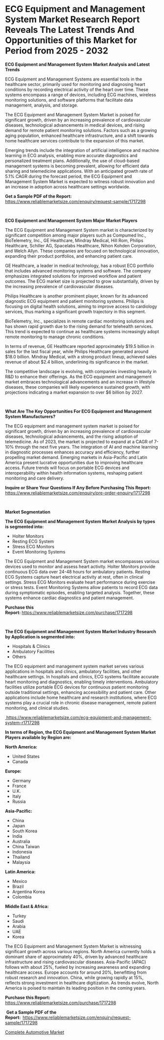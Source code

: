 <p><h1>ECG Equipment and Management System Market Research Report Reveals The Latest Trends And Opportunities of this Market for Period from 2025 - 2032</h1></p><p><strong>ECG Equipment and Management System Market Analysis and Latest Trends</strong></p>
<p><p>ECG Equipment and Management Systems are essential tools in the healthcare sector, primarily used for monitoring and diagnosing heart conditions by recording electrical activity of the heart over time. These systems encompass a range of devices, including ECG machines, wireless monitoring solutions, and software platforms that facilitate data management, analysis, and storage.</p><p>The ECG Equipment and Management System Market is poised for significant growth, driven by an increasing prevalence of cardiovascular diseases, technological advancements in medical devices, and rising demand for remote patient monitoring solutions. Factors such as a growing aging population, enhanced healthcare infrastructure, and a shift towards home healthcare services contribute to the expansion of this market.</p><p>Emerging trends include the integration of artificial intelligence and machine learning in ECG analysis, enabling more accurate diagnostics and personalized treatment plans. Additionally, the use of cloud-based management systems is becoming prevalent, allowing for efficient data sharing and telemedicine applications. With an anticipated growth rate of 5.1% CAGR during the forecast period, the ECG Equipment and Management System Market is expected to witness robust innovation and an increase in adoption across healthcare settings worldwide.</p></p>
<p><strong>Get a Sample PDF of the Report:&nbsp;</strong> <a href="https://www.reliablemarketsize.com/enquiry/request-sample/1717298?utm_campaign=2315&utm_medium=2&utm_source=Github&utm_content=ia&utm_term=25032025&utm_id=ecg-equipment-and-management-system">https://www.reliablemarketsize.com/enquiry/request-sample/1717298</a></p>
<p>&nbsp;</p>
<p><strong>ECG Equipment and Management System Major Market Players</strong></p>
<p><p>The ECG Equipment and Management System market is characterized by significant competition among major players such as Compumed Inc., BioTelemetry, Inc., GE Healthcare, Mindray Medical, Hill Rom, Philips Healthcare, Schiller AG, Spacelabs Healthcare, Nihon Kohden Corporation, and Welch Allyn. These companies are focused on technological innovation, expanding their product portfolios, and enhancing patient care.</p><p>GE Healthcare, a leader in medical technology, has a robust ECG portfolio that includes advanced monitoring systems and software. The company emphasizes integrated solutions for improved workflow and patient outcomes. The ECG market size is projected to grow substantially, driven by the increasing prevalence of cardiovascular diseases.</p><p>Philips Healthcare is another prominent player, known for its advanced diagnostic ECG equipment and patient monitoring systems. Philips is focusing on digital health solutions, aiming to improve access to cardiology services, thus marking a significant growth trajectory in this segment. </p><p>BioTelemetry, Inc., specializes in remote cardiac monitoring solutions and has shown rapid growth due to the rising demand for telehealth services. This trend is expected to continue as healthcare systems increasingly adopt remote monitoring to manage chronic conditions.</p><p>In terms of revenue, GE Healthcare reported approximately $19.5 billion in sales for the last fiscal year, while Philips Healthcare generated around $18.0 billion. Mindray Medical, with a strong product lineup, achieved sales revenue of about $2.4 billion, underlining its significance in the market.</p><p>The competitive landscape is evolving, with companies investing heavily in R&D to enhance their offerings. As the ECG equipment and management market embraces technological advancements and an increase in lifestyle diseases, these companies will likely experience sustained growth, with projections indicating a market expansion to over $6 billion by 2027.</p></p>
<p>&nbsp;</p>
<p><strong>What Are The Key Opportunities For ECG Equipment and Management System Manufacturers?</strong></p>
<p><p>The ECG equipment and management system market is poised for significant growth, driven by an increasing prevalence of cardiovascular diseases, technological advancements, and the rising adoption of telemedicine. As of 2023, the market is projected to expand at a CAGR of 7-10% through the next five years. The integration of AI and machine learning in diagnostic processes enhances accuracy and efficiency, further propelling market demand. Emerging markets in Asia-Pacific and Latin America present lucrative opportunities due to improving healthcare access. Future trends will focus on portable ECG devices and interoperability within health information systems, reshaping patient monitoring and care delivery.</p></p>
<p><strong>Inquire or Share Your Questions If Any Before Purchasing This Report:</strong> <a href="https://www.reliablemarketsize.com/enquiry/pre-order-enquiry/1717298?utm_campaign=2315&utm_medium=2&utm_source=Github&utm_content=ia&utm_term=25032025&utm_id=ecg-equipment-and-management-system">https://www.reliablemarketsize.com/enquiry/pre-order-enquiry/1717298</a></p>
<p>&nbsp;</p>
<p><strong>Market Segmentation</strong></p>
<p><strong>The ECG Equipment and Management System Market Analysis by types is segmented into:</strong></p>
<p><ul><li>Holter Monitors</li><li>Resting ECG System</li><li>Stress ECG Monitors</li><li>Event Monitoring Systems</li></ul></p>
<p><p>The ECG Equipment and Management System market encompasses various devices used to monitor and assess heart activity. Holter Monitors provide continuous ECG data over 24-48 hours for ambulatory patients. Resting ECG Systems capture heart electrical activity at rest, often in clinical settings. Stress ECG Monitors evaluate heart performance during exercise or stress tests. Event Monitoring Systems allow patients to record ECG data during symptomatic episodes, enabling targeted analysis. Together, these systems enhance cardiac diagnostics and patient management.</p></p>
<p><strong>Purchase this Report:&nbsp;</strong><a href="https://www.reliablemarketsize.com/purchase/1717298?utm_campaign=2315&utm_medium=2&utm_source=Github&utm_content=ia&utm_term=25032025&utm_id=ecg-equipment-and-management-system">https://www.reliablemarketsize.com/purchase/1717298</a></p>
<p>&nbsp;</p>
<p><strong>The ECG Equipment and Management System Market Industry Research by Application is segmented into:</strong></p>
<p><ul><li>Hospitals & Clinics</li><li>Ambulatory Facilities</li><li>Others</li></ul></p>
<p><p>The ECG equipment and management system market serves various applications in hospitals and clinics, ambulatory facilities, and other healthcare settings. In hospitals and clinics, ECG systems facilitate accurate heart monitoring and diagnostics, enabling timely interventions. Ambulatory facilities utilize portable ECG devices for continuous patient monitoring outside traditional settings, enhancing accessibility and patient care. Other applications include home healthcare and research institutions, where ECG systems play a crucial role in chronic disease management, remote patient monitoring, and clinical studies.</p></p>
<p><a href="https://www.reliablemarketsize.com/ecg-equipment-and-management-system-r1717298?utm_campaign=2315&utm_medium=2&utm_source=Github&utm_content=ia&utm_term=25032025&utm_id=ecg-equipment-and-management-system">&nbsp;https://www.reliablemarketsize.com/ecg-equipment-and-management-system-r1717298</a></p>
<p><strong>In terms of Region, the ECG Equipment and Management System Market Players available by Region are:</strong></p>
<p>
    <p> <strong> North America: </strong>
        <ul>
            <li>United States</li>
            <li>Canada</li>
        </ul>
        </p> 
    <p> <strong> Europe: </strong>
        <ul>
            <li>Germany</li>
            <li>France</li>
            <li>U.K.</li>
            <li>Italy</li>
            <li>Russia</li>
        </ul>
        </p> 
    <p> <strong> Asia-Pacific: </strong>
        <ul>
            <li>China</li>
            <li>Japan</li>
            <li>South Korea</li>
            <li>India</li>
            <li>Australia</li>
            <li>China Taiwan</li>
            <li>Indonesia</li>
            <li>Thailand</li>
            <li>Malaysia</li>
        </ul>
        </p> 
    <p> <strong> Latin America: </strong>
        <ul>
            <li>Mexico</li>
            <li>Brazil</li>
            <li>Argentina Korea</li>
            <li>Colombia</li>
        </ul>
        </p> 
    <p> <strong> Middle East & Africa: </strong>
        <ul>
            <li>Turkey</li>
            <li>Saudi</li>
            <li>Arabia</li>
            <li>UAE</li>
            <li>Korea</li>
        </ul>
    </p>
    </p>
<p><p>The ECG Equipment and Management System Market is witnessing significant growth across various regions. North America currently holds a dominant share of approximately 40%, driven by advanced healthcare infrastructure and rising cardiovascular diseases. Asia-Pacific (APAC) follows with about 25%, fueled by increasing awareness and expanding healthcare access. Europe accounts for around 20%, benefitting from robust research and innovation. China, while growing rapidly at 15%, reflects strong investment in healthcare digitization. As trends evolve, North America is poised to maintain its leading position in the coming years.</p></p>
<p><strong>Purchase this Report: </strong><a href="https://www.reliablemarketsize.com/purchase/1717298?utm_campaign=2315&utm_medium=2&utm_source=Github&utm_content=ia&utm_term=25032025&utm_id=ecg-equipment-and-management-system">https://www.reliablemarketsize.com/purchase/1717298</a></p>
<p>&nbsp;<strong>Get a Sample PDF of the Report:&nbsp;&nbsp;</strong><a href="https://www.reliablemarketsize.com/enquiry/request-sample/1717298?utm_campaign=2315&utm_medium=2&utm_source=Github&utm_content=ia&utm_term=25032025&utm_id=ecg-equipment-and-management-system">https://www.reliablemarketsize.com/enquiry/request-sample/1717298</a></p>
<p><strong></strong></p>
<p><p><a href="https://github.com/shondapmbau/Market-Research-Report-List-1/blob/main/complete-automotive-market.md?utm_campaign=2315&utm_medium=2&utm_source=Github&utm_content=ia&utm_term=25032025&utm_id=ecg-equipment-and-management-system">Complete Automotive Market</a></p></p>